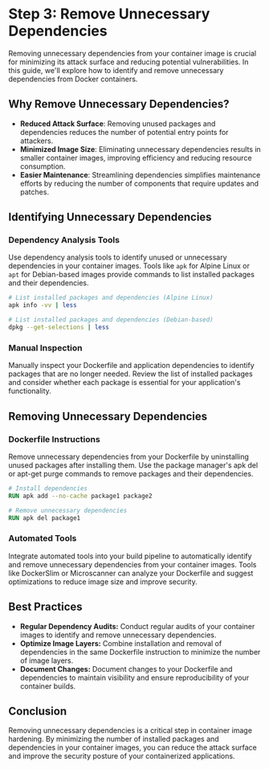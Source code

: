 # Step 3: Remove Unnecessary Dependencies

Removing unnecessary dependencies from your container image is crucial for minimizing its attack surface and reducing potential vulnerabilities. In this guide, we'll explore how to identify and remove unnecessary dependencies from Docker containers.

## Why Remove Unnecessary Dependencies?

- **Reduced Attack Surface**: Removing unused packages and dependencies reduces the number of potential entry points for attackers.
- **Minimized Image Size**: Eliminating unnecessary dependencies results in smaller container images, improving efficiency and reducing resource consumption.
- **Easier Maintenance**: Streamlining dependencies simplifies maintenance efforts by reducing the number of components that require updates and patches.

## Identifying Unnecessary Dependencies

### Dependency Analysis Tools

Use dependency analysis tools to identify unused or unnecessary dependencies in your container images. Tools like `apk` for Alpine Linux or `apt` for Debian-based images provide commands to list installed packages and their dependencies.

```bash
# List installed packages and dependencies (Alpine Linux)
apk info -vv | less

# List installed packages and dependencies (Debian-based)
dpkg --get-selections | less
```

### Manual Inspection
Manually inspect your Dockerfile and application dependencies to identify packages that are no longer needed. Review the list of installed packages and consider whether each package is essential for your application's functionality.

## Removing Unnecessary Dependencies

### Dockerfile Instructions
Remove unnecessary dependencies from your Dockerfile by uninstalling unused packages after installing them. Use the package manager's apk del or apt-get purge commands to remove packages and their dependencies.

```Dockerfile
# Install dependencies
RUN apk add --no-cache package1 package2

# Remove unnecessary dependencies
RUN apk del package1
```

### Automated Tools
Integrate automated tools into your build pipeline to automatically identify and remove unnecessary dependencies from your container images. Tools like DockerSlim or Microscanner can analyze your Dockerfile and suggest optimizations to reduce image size and improve security.

## Best Practices

- **Regular Dependency Audits:** Conduct regular audits of your container images to identify and remove unnecessary dependencies.
- **Optimize Image Layers:** Combine installation and removal of dependencies in the same Dockerfile instruction to minimize the number of image layers.
- **Document Changes:** Document changes to your Dockerfile and dependencies to maintain visibility and ensure reproducibility of your container builds.

## Conclusion

Removing unnecessary dependencies is a critical step in container image hardening. By minimizing the number of installed packages and dependencies in your container images, you can reduce the attack surface and improve the security posture of your containerized applications.




